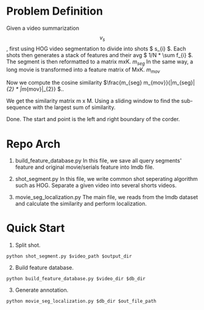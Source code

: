# Problem Definition
Given a video summarization $$v_{s}$$, first using HOG video segmentation to divide into shots $ s_{i} $.
Each shots then generates a stack of features and their avg $ 1/N * \sum f_{i} $. The segment is then reformatted to a matrix mxK. $m_{seg}$
In the same way, a long movie is transformed into a feature matrix of MxK. $m_{mov}$

Now we compute the cosine similarity $\frac{m_{seg}  m_{mov}}{|m_{seg}|_{2} * |m_{mov}|_{2}} $..

We get the similarity matrix m x M. Using a sliding window to find the sub-sequence with the largest sum of similarity.

Done. The start and point is the left and right boundary of the corder.

# Repo Arch
1. build_feature_database.py
In this file, we save all query segments' feature and original movie/serials feature into lmdb file.

2. shot_segment.py
In this file, we write common shot seperating algorithm such as HOG. Separate a given video into several shorts videos.

3. movie_seg_localization.py
The main file, we reads from the lmdb dataset and calculate the similarity and perform localization.

# Quick Start
1. Split shot.
```
python shot_segment.py $video_path $output_dir
```
2. Build feature database.
```
python build_feature_database.py $video_dir $db_dir
```

3. Generate annotation.
```
python movie_seg_localization.py $db_dir $out_file_path
```